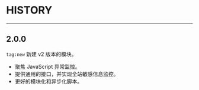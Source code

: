 # HISTORY

---

## 2.0.0

`tag:new` 新建 v2 版本的模块。

* 聚焦 JavaScript 异常监控。
* 提供通用的接口，并实现全站敏感信息监控。
* 更好的模块化和异步化脚本。

